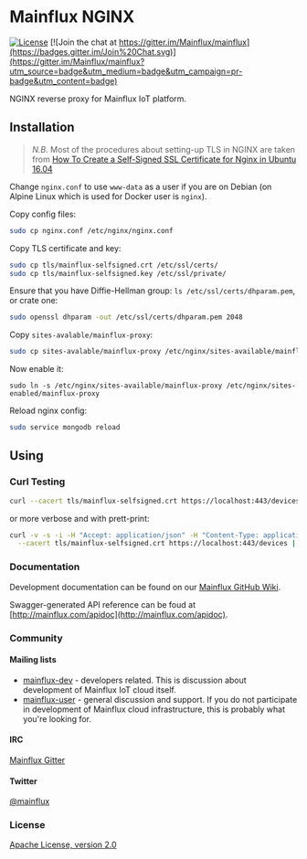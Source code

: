# Mainflux NGINX

[![License](https://img.shields.io/badge/license-Apache%20v2.0-blue.svg)](LICENSE) [![Join the chat at https://gitter.im/Mainflux/mainflux](https://badges.gitter.im/Join%20Chat.svg)](https://gitter.im/Mainflux/mainflux?utm_source=badge&utm_medium=badge&utm_campaign=pr-badge&utm_content=badge)

NGINX reverse proxy for Mainflux IoT platform.

## Installation

> *N.B.* Most of the procedures about setting-up TLS in NGINX are taken from
> [How To Create a Self-Signed SSL Certificate for Nginx in Ubuntu 16.04](https://www.digitalocean.com/community/tutorials/how-to-create-a-self-signed-ssl-certificate-for-nginx-in-ubuntu-16-04)

Change `nginx.conf` to use `www-data` as a user if you are on Debian
(on Alpine Linux which is used for Docker user is `nginx`).

Copy config files:
```bash
sudo cp nginx.conf /etc/nginx/nginx.conf
```

Copy TLS certificate and key:
```bash
sudo cp tls/mainflux-selfsigned.crt /etc/ssl/certs/
sudo cp tls/mainflux-selfsigned.key /etc/ssl/private/
```

Ensure that you have Diffie-Hellman group: `ls /etc/ssl/certs/dhparam.pem`,
or crate one:
```bash
sudo openssl dhparam -out /etc/ssl/certs/dhparam.pem 2048
```

Copy `sites-avalable/mainflux-proxy`:
```bash
sudo cp sites-avalable/mainflux-proxy /etc/nginx/sites-available/mainflux-proxy
```

Now enable it:
```
sudo ln -s /etc/nginx/sites-available/mainflux-proxy /etc/nginx/sites-enabled/mainflux-proxy 
```

Reload nginx config:
```bash
sudo service mongodb reload
```

## Using
### Curl Testing
```bash
curl --cacert tls/mainflux-selfsigned.crt https://localhost:443/devices
```
or more verbose and with prett-print:
```bash
curl -v -s -i -H "Accept: application/json" -H "Content-Type: application/json" \
  --cacert tls/mainflux-selfsigned.crt https://localhost:443/devices | json | pygmentize -l json
```

### Documentation
Development documentation can be found on our [Mainflux GitHub Wiki](https://github.com/Mainflux/mainflux/wiki).

Swagger-generated API reference can be foud at [http://mainflux.com/apidoc](http://mainflux.com/apidoc).

### Community
#### Mailing lists
- [mainflux-dev](https://groups.google.com/forum/#!forum/mainflux-dev) - developers related. This is discussion about development of Mainflux IoT cloud itself.
- [mainflux-user](https://groups.google.com/forum/#!forum/mainflux-user) - general discussion and support. If you do not participate in development of Mainflux cloud infrastructure, this is probably what you're looking for.

#### IRC
[Mainflux Gitter](https://gitter.im/Mainflux/mainflux?utm_source=badge&utm_medium=badge&utm_campaign=pr-badge&utm_content=badge)

#### Twitter
[@mainflux](https://twitter.com/mainflux)

### License
[Apache License, version 2.0](LICENSE)
